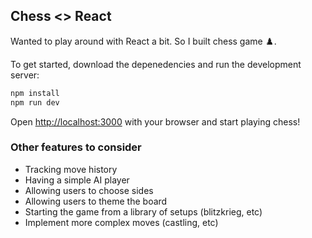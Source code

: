 
## Chess <> React

Wanted to play around with React a bit. So I built chess game ♟️.

To get started, download the depenedencies and run the development server:

```bash
npm install
npm run dev
```

Open [http://localhost:3000](http://localhost:3000) with your browser and start playing chess!


### Other features to consider

- Tracking move history
- Having a simple AI player
- Allowing users to choose sides
- Allowing users to theme the board
- Starting the game from a library of setups (blitzkrieg, etc)
- Implement more complex moves (castling, etc)
